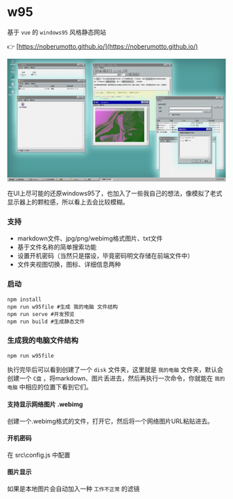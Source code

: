 # w95

基于 `vue` 的 `windows95` 风格静态网站

👉 [https://noberumotto.github.io/](https://noberumotto.github.io/)
<p align="left">
  <a href="about.md"> <img src="w95.jpg" width="800"/></a>
</p>

在UI上尽可能的还原windows95了，也加入了一些我自己的想法，像模拟了老式显示器上的颗粒感，所以看上去会比较模糊。

### 支持

- markdown文件、jpg/png/webimg格式图片、txt文件
- 基于文件名称的简单搜索功能
- 设置开机密码（当然只是摆设，毕竟密码明文存储在前端文件中）
- 文件夹视图切换，图标、详细信息两种

### 启动
```
npm install
npm run w95file #生成 我的电脑 文件结构
npm run serve #开发预览
npm run build #生成静态文件
```

### 生成我的电脑文件结构
```
npm run w95file
```
执行完毕后可以看到创建了一个 `disk` 文件夹，这里就是 `我的电脑` 文件夹，默认会创建一个 `C盘` ，将markdown、图片丢进去，然后再执行一次命令，你就能在 `我的电脑` 中相应的位置下看到它们。

#### 支持显示网络图片 .webimg

创建一个.webimg格式的文件，打开它，然后将一个网络图片URL粘贴进去。

#### 开机密码

在 src\config.js 中配置

#### 图片显示

如果是本地图片会自动加入一种 `工作不正常` 的滤镜
